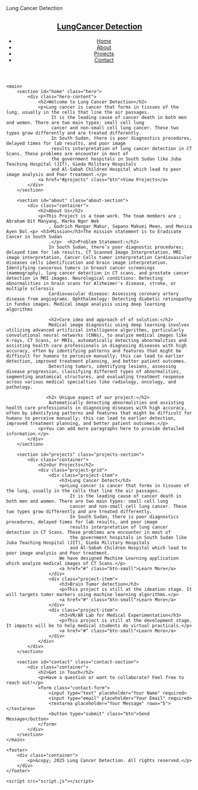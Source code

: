 <!DOCTYPE html>
<html lang="en">
<head>
    <meta charset="UTF-8">
    <meta name="viewport" content="width=device-width, initial-scale=1.0">
    Lung Cancer Detection
    <link rel="stylesheet" href="style.css">
</head>
<body>
    <header>
        <nav>
            <div class="logo">
                <h1><a href="#">LungCancer Detection</a></h1>
            </div>
            <ul class="nav-links">
                <li><a href="#home">Home</a></li>
                <li><a href="#about">About</a></li>
                <li><a href="#projects">Projects</a></li>
                <li><a href="#contact">Contact</a></li>
            </ul>
            <div class="burger">
                <div class="line1"></div>
                <div class="line2"></div>
                <div class="line3"></div>
            </div>
        </nav>
    </header>

    <main>
        <section id="home" class="hero">
            <div class="hero-content">
                <h2>Welcome to Lung Cancer Detection</h2>
                <p>Lung cancer is cancer that forms in tissues of the lung, usually in the cells that line the air passages.
                     It is the leading cause of cancer death in both men and women. There are two main types: small cell lung 
                     cancer and non-small cell lung cancer. These two types grow differently and are treated differently. 
                     In South Sudan, there is poor diagnostics procedures, delayed times for lab results, and poor image 
                     results interpretation of lung cancer detection in CT Scans. These problems are encounter in most of 
                     the government hospitals in South Sudan like Juba Teaching Hospital (JIT), Gieda Military Hospitals 
                     and Al-Sabah Children Hospital which lead to poor image analysis and Poor treatment.</p>
                <a href="#projects" class="btn">View Projects</a>
            </div>
        </section>

        <section id="about" class="about-section">
            <div class="container">
                <h2>About Us</h2>
                <p>This Project is a team work. The team members are ; Abraham Dit Manyang, Marko Ngor Wek
                    , Godrich Mangar Makur, Sapano Makuei Meen, and Monica Ayen Bol.<p> <h3>Mission</h3>The mission statement is to Eradicate Cancer in South Sudan
                    .</p>  <h2>Problem Statement:</h2>
                    In South Sudan, there’s poor diagnostic procedures; delayed time for lab results, CT Scanned Image Interpretation, MRI image interpretation, Cancer Cells tumor interpretation Cardiovascular diseases cells identification and brain image interpretation. Identifying cancerous tumors in breast cancer screenings (mammography), lung cancer detection in CT scans, and prostate cancer detection in MRI images. Neurological conditions: Detecting abnormalities in brain scans for Alzheimer's disease, stroke, or multiple sclerosis 
                    Cardiovascular disease: Assessing coronary artery disease from angiograms. Ophthalmology: Detecting diabetic retinopathy in fundus images. Medical image analysis using deep learning algorithms
                    
                    <h2>Core idea and approach of of solution:</h2>
                    Medical image diagnostic using deep learning involves utilizing advanced artificial intelligence algorithms, particularly convolutional neural networks (CNNs), to analyze medical images like X-rays, CT Scans, or MRIs, automatically detecting abnormalities and assisting health care professionals in diagnosing diseases with high accuracy, often by identifying patterns and features that might be difficult for humans to perceive manually; this can lead to earlier detection, improved treatment planning, and better patient outcomes.
                    Detecting tumors, identifying lesions, assessing disease progression, classifying different types of abnormalities, segmenting anatomical structures, and evaluating treatment response across various medical specialties like radiology, oncology, and pathology. 
                    
                   <h2> Unique aspect of our project:</h2>
                    Automatically detecting abnormalities and assisting health care professionals in diagnosing diseases with high accuracy, often by identifying patterns and features that might be difficult for humans to perceive manually; this can lead to earlier detection, improved treatment planning, and better patient outcomes.</p>
                <p>You can add more paragraphs here to provide detailed information.</p>
            </div>
        </section>

        <section id="projects" class="projects-section">
            <div class="container">
                <h2>Our Projects</h2>
                <div class="project-grid">
                    <div class="project-item">
                        <h3>Lung Cancer Detect</h3>
                        <p>Lung cancer is cancer that forms in tissues of the lung, usually in the cells that line the air passages.
                            It is the leading cause of cancer death in both men and women. There are two main types: small cell lung 
                            cancer and non-small cell lung cancer. These two types grow differently and are treated differently. 
                            In South Sudan, there is poor diagnostics procedures, delayed times for lab results, and poor image 
                            results interpretation of lung cancer detection in CT Scans. These problems are encounter in most of 
                            the government hospitals in South Sudan like Juba Teaching Hospital (JIT), Gieda Military Hospitals 
                            and Al-Sabah Children Hospital which lead to poor image analysis and Poor treatment.
                        We have designed Machine Learning application which analyze medical images of CT Scans.</p>
                        <a href="#" class="btn-small">Learn More</a>
                    </div>
                    <div class="project-item">
                        <h3>Brain Tumor detection</h3>
                        <p>This project is still at the ideation stage. It will targets tumor markers using machine learning algorithms.</p>
                        <a href="#" class="btn-small">Learn More</a>
                    </div>
                    <div class="project-item">
                        <h3>VR/AR Lab for Medical Experimentation</h3>
                        <p>This project is still at the development stage. It impacts will be to help medical students do virtual practicals.</p>
                        <a href="#" class="btn-small">Learn More</a>
                    </div>
                </div>
            </div>
        </section>

        <section id="contact" class="contact-section">
            <div class="container">
                <h2>Get in Touch</h2>
                <p>Have a question or want to collaborate? Feel free to reach out!</p>
                <form class="contact-form">
                    <input type="text" placeholder="Your Name" required>
                    <input type="email" placeholder="Your Email" required>
                    <textarea placeholder="Your Message" rows="5"></textarea>
                    <button type="submit" class="btn">Send Message</button>
                </form>
            </div>
        </section>
    </main>

    <footer>
        <div class="container">
            <p>&copy; 2025 Lung Cancer Detection. All rights reserved.</p>
        </div>
    </footer>

    <script src="script.js"></script>
</body>
</html>
